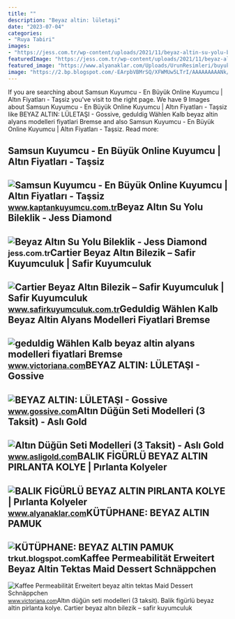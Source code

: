 ```yaml
---
title: ""
description: "Beyaz altin: lületaşi"
date: "2023-07-04"
categories:
- "Ruya Tabiri"
images:
- "https://jess.com.tr/wp-content/uploads/2021/11/beyaz-altin-su-yolu-bileklik.jpg"
featuredImage: "https://jess.com.tr/wp-content/uploads/2021/11/beyaz-altin-su-yolu-bileklik.jpg"
featured_image: "https://www.alyanaklar.com/Uploads/UrunResimleri/buyuk/balik-figurlu-beyaz-altin-pirlanta-kol-9-2b2c.jpg"
image: "https://2.bp.blogspot.com/-EArpbVBMrSQ/XFWMUw5LTrI/AAAAAAAAANk/fIINCFkFuzQy74r67XD58nUs7o1b5dbBQCLcBGAs/s1600/408169.jpg"
---
```


If you are searching about Samsun Kuyumcu - En Büyük Online Kuyumcu | Altın Fiyatları - Taşsiz you've visit to the right page. We have 9 Images about Samsun Kuyumcu - En Büyük Online Kuyumcu | Altın Fiyatları - Taşsiz like BEYAZ ALTIN: LÜLETAŞI - Gossive, geduldig Wählen Kalb beyaz altin alyans modelleri fiyatlari Bremse and also Samsun Kuyumcu - En Büyük Online Kuyumcu | Altın Fiyatları - Taşsiz. Read more:

Samsun Kuyumcu - En Büyük Online Kuyumcu | Altın Fiyatları - Taşsiz
-------------------------------------------------------------------

 ![Samsun Kuyumcu - En Büyük Online Kuyumcu | Altın Fiyatları - Taşsiz](https://www.kaptankuyumcu.com.tr/i/l/003/0033125_tassiz-beyaz-altin-al0059.jpeg) <small>www.kaptankuyumcu.com.tr</small>Beyaz Altın Su Yolu Bileklik - Jess Diamond
-------------------------------------------

 ![Beyaz Altın Su Yolu Bileklik - Jess Diamond](https://jess.com.tr/wp-content/uploads/2021/11/beyaz-altin-su-yolu-bileklik.jpg) <small>jess.com.tr</small>Cartier Beyaz Altın Bilezik – Safir Kuyumculuk | Safir Kuyumculuk
-----------------------------------------------------------------

 ![Cartier Beyaz Altın Bilezik – Safir Kuyumculuk | Safir Kuyumculuk](https://www.safirkuyumculuk.com.tr/wp-content/uploads/2020/07/safir-beyaz-altin-cartier-gold-kelepce-izmir-tasarim.jpg) <small>www.safirkuyumculuk.com.tr</small>Geduldig Wählen Kalb Beyaz Altin Alyans Modelleri Fiyatlari Bremse
------------------------------------------------------------------

 ![geduldig Wählen Kalb beyaz altin alyans modelleri fiyatlari Bremse](https://www.assospirlanta.com/resim/urun/assos-superlight-alyans-AS1428-1558348382.jpg) <small>www.victoriana.com</small>BEYAZ ALTIN: LÜLETAŞI - Gossive
-------------------------------

 ![BEYAZ ALTIN: LÜLETAŞI - Gossive](https://www.gossive.com/wp-content/uploads/2021/09/LULETASI.jpg) <small>www.gossive.com</small>Altın Düğün Seti Modelleri (3 Taksit) - Aslı Gold
-------------------------------------------------

 ![Altın Düğün Seti Modelleri (3 Taksit) - Aslı Gold](https://www.asligold.com/uploads/products/small/2021/03/beyaz-altin-gosterisli-dugun-taki-seti-set0009-1080x1080.jpg) <small>www.asligold.com</small>BALIK FİGÜRLÜ BEYAZ ALTIN PIRLANTA KOLYE | Pırlanta Kolyeler
------------------------------------------------------------

 ![BALIK FİGÜRLÜ BEYAZ ALTIN PIRLANTA KOLYE | Pırlanta Kolyeler](https://www.alyanaklar.com/Uploads/UrunResimleri/buyuk/balik-figurlu-beyaz-altin-pirlanta-kol-9-2b2c.jpg) <small>www.alyanaklar.com</small>KÜTÜPHANE: BEYAZ ALTIN PAMUK
----------------------------

 ![KÜTÜPHANE: BEYAZ ALTIN PAMUK](https://2.bp.blogspot.com/-EArpbVBMrSQ/XFWMUw5LTrI/AAAAAAAAANk/fIINCFkFuzQy74r67XD58nUs7o1b5dbBQCLcBGAs/s1600/408169.jpg) <small>trkut.blogspot.com</small>Kaffee Permeabilität Erweitert Beyaz Altin Tektas Maid Dessert Schnäppchen
--------------------------------------------------------------------------

 ![Kaffee Permeabilität Erweitert beyaz altin tektas Maid Dessert Schnäppchen](https://www.altinsepeti.com/img_urun/beyaz-altin-yanlari-tasli-tektas-yuzuk-IMG_3297--14297141101.jpg) <small>www.victoriana.com</small>Altın düğün seti modelleri (3 taksit). Balik fi̇gürlü beyaz altin pirlanta kolye. Cartier beyaz altın bilezik – safir kuyumculuk
